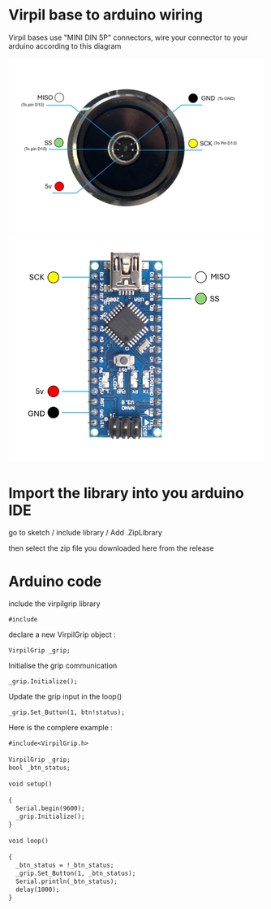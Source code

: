 # Virpil base to arduino wiring

Virpil bases use "MINI DIN 5P" connectors, wire your connector to your arduino according to this diagram

<img src="image/Readme/1739632903263.png" alt="1739632903263" style="width:600px;"/>

<img src="image/Readme/1739633087836.png" alt="1739633087836" style="width:600px;"/>

# Import the library into you arduino IDE

go to sketch / include library / Add .ZipLibrary

then select the zip file you downloaded here from the release 

# Arduino code

include the virpilgrip library 

```
#include
```

declare a new VirpilGrip object :

```
VirpilGrip _grip;
```

Initialise the grip communication

```
_grip.Initialize();
```

Update the grip input in the loop()

```
_grip.Set_Button(1, btn!status);
```

Here is the complere example : 

```
#include<VirpilGrip.h>

VirpilGrip _grip;
bool _btn_status;

void setup()

{
  Serial.begin(9600);
  _grip.Initialize();
}

void loop()

{
  _btn_status = !_btn_status;
  _grip.Set_Button(1, _btn_status);
  Serial.println(_btn_status);
  delay(1000);
}
```
